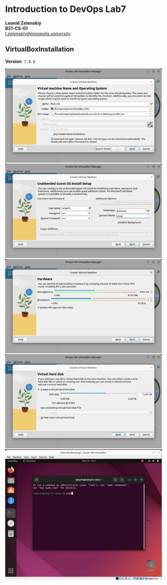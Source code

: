 # Introduction to DevOps Lab7
**Leonid Zelenskiy** <br>
**B21-CS-01** <br>
*l.zelenskiy@innopolis.university*

## VirtualBoxInstallation
**Version**: `7.0.8`

<img src='1.png'/>
<img src='2.png'/>
<img src='3.png'/>
<img src='4.png'/>
<img src='5.png'/>